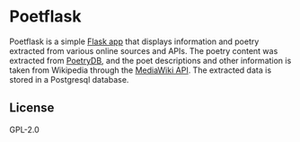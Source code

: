 # Poetflask

Poetflask is a simple [Flask app](http://flask.pocoo.org/) that displays information and poetry extracted from 
various online sources and APIs. The poetry content was extracted from [PoetryDB](http://poetrydb.org/), and the poet 
descriptions and other information is taken from Wikipedia through the 
[MediaWiki API](https://www.mediawiki.org/wiki/API:Main_page). The extracted data is stored in a Postgresql database.

## License

GPL-2.0